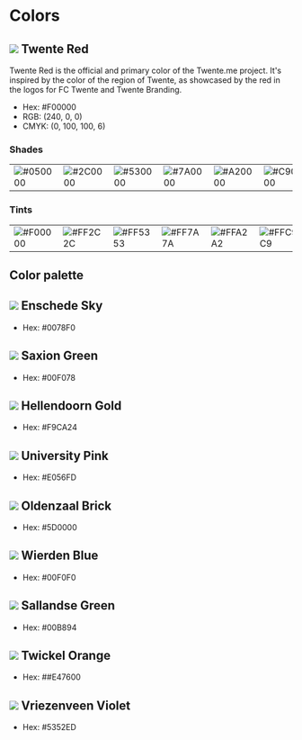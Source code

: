 # Colors

## ![](http://www.singlecolorimage.com/get/f00000/30x30) Twente Red

Twente Red is the official and primary color of the Twente.me project. It's inspired by the color of the region of Twente, as showcased by the red in the logos for FC Twente and Twente Branding.

- Hex: #F00000
- RGB: (240, 0, 0)
- CMYK: (0, 100, 100, 6)

### Shades

<table>
  <tbody>
    <tr>
      <td><img alt="#050000" src="http://www.singlecolorimage.com/get/050000/100x100"></td>
      <td><img alt="#2C0000" src="http://www.singlecolorimage.com/get/2c0000/100x100"></td>
      <td><img alt="#530000" src="http://www.singlecolorimage.com/get/530000/100x100"></td>
      <td><img alt="#7A0000" src="http://www.singlecolorimage.com/get/7a0000/100x100"></td>
      <td><img alt="#A20000" src="http://www.singlecolorimage.com/get/a20000/100x100"></td>
      <td><img alt="#C90000" src="http://www.singlecolorimage.com/get/c90000/100x100"></td>
      <td><img alt="#F00000" src="http://www.singlecolorimage.com/get/f00000/100x100"></td>
    </tr>
  </tbody>
</table>

### Tints

<table>
  <tbody>
    <tr>
      <td><img alt="#F00000" src="http://www.singlecolorimage.com/get/f00000/100x100"></td>
      <td><img alt="#FF2C2C" src="http://www.singlecolorimage.com/get/ff2c2c/100x100"></td>
      <td><img alt="#FF5353" src="http://www.singlecolorimage.com/get/ff5353/100x100"></td>
      <td><img alt="#FF7A7A" src="http://www.singlecolorimage.com/get/ff7a7a/100x100"></td>
      <td><img alt="#FFA2A2" src="http://www.singlecolorimage.com/get/ffa2a2/100x100"></td>
      <td><img alt="#FFC9C9" src="http://www.singlecolorimage.com/get/ffc9c9/100x100"></td>
      <td><img alt="#FFF0F0" src="http://www.singlecolorimage.com/get/fff0f0/100x100"></td>
    </tr>
  </tbody>
</table>

## Color palette

## ![](http://www.singlecolorimage.com/get/#0078f0/30x30) Enschede Sky

- Hex: #0078F0

## ![](http://www.singlecolorimage.com/get/#00f078/30x30) Saxion Green

- Hex: #00F078

## ![](http://www.singlecolorimage.com/get/#f9ca24/30x30) Hellendoorn Gold

- Hex: #F9CA24

## ![](http://www.singlecolorimage.com/get/#e056fd/30x30) University Pink

- Hex: #E056FD

## ![](http://www.singlecolorimage.com/get/#5d0000/30x30) Oldenzaal Brick

- Hex: #5D0000

## ![](http://www.singlecolorimage.com/get/#00f0f0/30x30) Wierden Blue

- Hex: #00F0F0

## ![](http://www.singlecolorimage.com/get/#00b894/30x30) Sallandse Green

- Hex: #00B894

## ![](http://www.singlecolorimage.com/get/#e47600/30x30) Twickel Orange

- Hex: ##E47600

## ![](http://www.singlecolorimage.com/get/#5352ed/30x30) Vriezenveen Violet

- Hex: #5352ED
